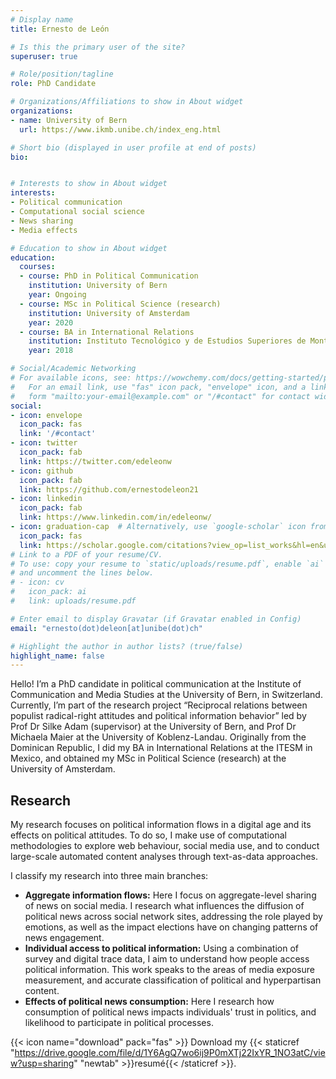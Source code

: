 ```yaml
---
# Display name
title: Ernesto de León

# Is this the primary user of the site?
superuser: true

# Role/position/tagline
role: PhD Candidate

# Organizations/Affiliations to show in About widget
organizations:
- name: University of Bern
  url: https://www.ikmb.unibe.ch/index_eng.html

# Short bio (displayed in user profile at end of posts)
bio: 


# Interests to show in About widget
interests:
- Political communication
- Computational social science
- News sharing
- Media effects

# Education to show in About widget
education:
  courses:
  - course: PhD in Political Communication
    institution: University of Bern
    year: Ongoing
  - course: MSc in Political Science (research)
    institution: University of Amsterdam
    year: 2020
  - course: BA in International Relations
    institution: Instituto Tecnológico y de Estudios Superiores de Monterrey
    year: 2018

# Social/Academic Networking
# For available icons, see: https://wowchemy.com/docs/getting-started/page-builder/#icons
#   For an email link, use "fas" icon pack, "envelope" icon, and a link in the
#   form "mailto:your-email@example.com" or "/#contact" for contact widget.
social:
- icon: envelope
  icon_pack: fas
  link: '/#contact'
- icon: twitter
  icon_pack: fab
  link: https://twitter.com/edeleonw
- icon: github
  icon_pack: fab
  link: https://github.com/ernestodeleon21
- icon: linkedin
  icon_pack: fab
  link: https://www.linkedin.com/in/edeleonw/
- icon: graduation-cap  # Alternatively, use `google-scholar` icon from `ai` icon pack
  icon_pack: fas
  link: https://scholar.google.com/citations?view_op=list_works&hl=en&user=KIryDwUAAAAJ&gmla=AJsN-F7k70mVNkzfXJ_Cbs77idrvs93bA4F_nTsTlmViSUXfGtm6n2JowNzUc3dA1Fm8bX_URAWimhnFuIgfz-yqy4olMj0XPQqtnCWHkYARIuPnUe-TtZ3YFTfB20MqUNPWT9hAdQHF
# Link to a PDF of your resume/CV.
# To use: copy your resume to `static/uploads/resume.pdf`, enable `ai` icons in `params.toml`, 
# and uncomment the lines below.
# - icon: cv
#   icon_pack: ai
#   link: uploads/resume.pdf

# Enter email to display Gravatar (if Gravatar enabled in Config)
email: "ernesto(dot)deleon[at]unibe(dot)ch"

# Highlight the author in author lists? (true/false)
highlight_name: false
---
```


Hello! I’m a PhD candidate in political communication at the Institute of Communication and Media Studies at the University of Bern, in Switzerland. Currently, I’m part of the research project “Reciprocal relations between populist radical-right attitudes and political information behavior” led by Prof Dr Silke Adam (supervisor) at the University of Bern, and Prof Dr Michaela Maier at the University of Koblenz-Landau. Originally from the Dominican Republic, I did my BA in International Relations at the ITESM in Mexico, and obtained my MSc in Political Science (research) at the University of Amsterdam. 


## Research


My research focuses on political information flows in a digital age and its effects on political attitudes. To do so, I make use of computational methodologies to explore web behaviour, social media use, and to conduct large-scale automated content analyses through text-as-data approaches. 

I classify my research into three main branches:


-	**Aggregate information flows:** Here I focus on aggregate-level sharing of news on social media. I research what influences the diffusion of political news across social network sites, addressing  the role played by emotions, as well as the impact elections have on changing patterns of news engagement.
- **Individual access to political information:** Using a combination of survey and digital trace data, I aim to understand how people access political information. This work speaks to the areas of media exposure measurement, and accurate classification of political and hyperpartisan content. 
- **Effects of political news consumption:** Here I research how consumption of political news impacts individuals' trust in politics, and likelihood to participate in political processes.   


{{< icon name="download" pack="fas" >}} Download my {{< staticref "https://drive.google.com/file/d/1Y6AgQ7wo6ij9P0mXTj22IxYR_1NO3atC/view?usp=sharing" "newtab" >}}resumé{{< /staticref >}}.
